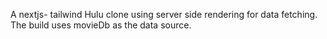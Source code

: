 A nextjs- tailwind Hulu clone using server side rendering for data fetching. The build uses movieDb as the data source.

